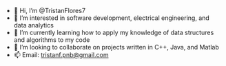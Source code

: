 - 👋 Hi, I’m @TristanFlores7
- 👀 I’m interested in software development, electrical engineering, and data analytics
- 🌱 I’m currently learning how to apply my knowledge of data structures and algorithms to my code
- 💞️ I’m looking to collaborate on projects written in C++, Java, and Matlab
- 📫 Email: tristanf.pnb@gmail.com

<!---
TristanFlores7/TristanFlores7 is a ✨ special ✨ repository because its `README.md` (this file) appears on your GitHub profile.
You can click the Preview link to take a look at your changes.
--->
